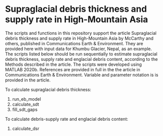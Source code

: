 # Supraglacial debris thickness and supply rate in High-Mountain Asia
The scripts and functions in this repository support the article Supraglacial debris thickness and supply rate in High-Mountain Asia by McCarthy and others, published in Communications Earth & Environment. They are provided here with input data for Khumbu Glacier, Nepal, as an example. The scripts listed below should be run sequentially to estimate supraglacial debris thickness, supply rate and englacial debris content, according to the Methods described in the article. The scripts were developed using MATLAB 2020b. References are provided in full in the the article in Communications Earth & Environment. Variable and parameter notation is is provided in the article.

To calculate supraglacial debris thickness:
1) run_eb_model
2) calculate_sdt
3) fill_sdt_gaps

To calculate debris-supply rate and englacial debris content:
1) calculate_dsr
